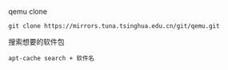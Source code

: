 qemu clone

```
git clone https://mirrors.tuna.tsinghua.edu.cn/git/qemu.git
```

搜索想要的软件包

```
apt-cache search + 软件名
```

